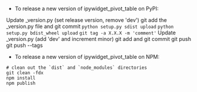 - To release a new version of ipywidget_pivot_table on PyPI:

Update _version.py (set release version, remove 'dev')
git add the _version.py file and git commit
`python setup.py sdist upload`
`python setup.py bdist_wheel upload`
`git tag -a X.X.X -m 'comment'`
Update _version.py (add 'dev' and increment minor)
git add and git commit
git push
git push --tags

- To release a new version of ipywidget_pivot_table on NPM:

```
# clean out the `dist` and `node_modules` directories
git clean -fdx
npm install
npm publish
```